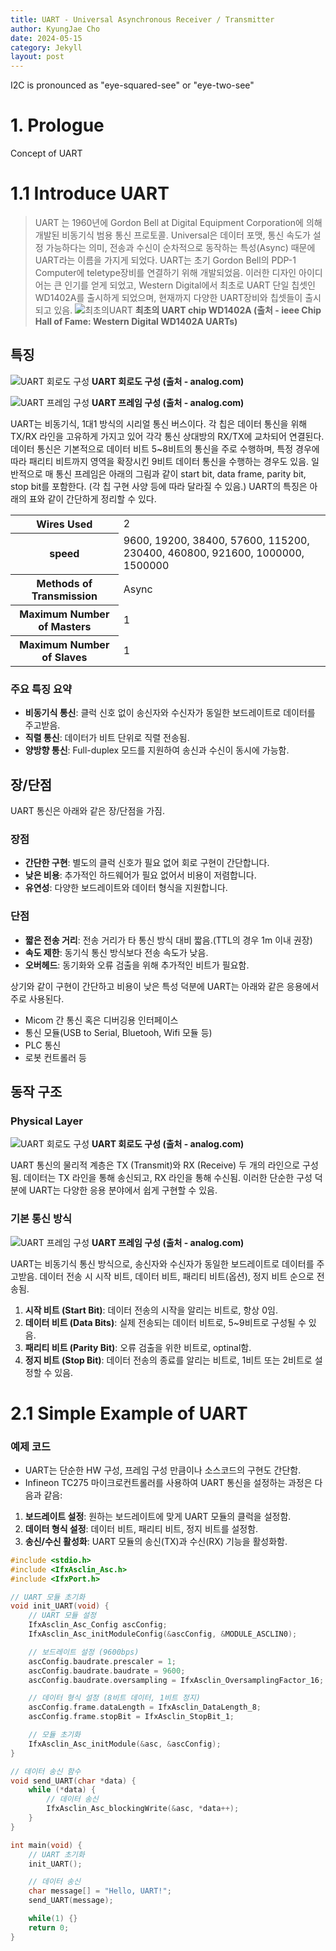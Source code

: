 ```yaml
---
title: UART - Universal Asynchronous Receiver / Transmitter
author: KyungJae Cho
date: 2024-05-15
category: Jekyll
layout: post
---
```


I2C is pronounced as "eye-squared-see" or "eye-two-see"

# 1. Prologue

Concept of UART

# 1.1 Introduce UART

> UART 는 1960년에 Gordon Bell at Digital Equipment Corporation에 의해 개발된 비동기식 범용 통신 프로토콜.
> Universal은 데이터 포맷, 통신 속도가 설정 가능하다는 의미, 전송과 수신이 순차적으로 동작하는 특성(Async) 때문에 UART라는 이름을 가지게 되었다.
> UART는 초기 Gordon Bell의 PDP-1 Computer에 teletype장비를 연결하기 위해 개발되었음.
> 이러한 디자인 아이디어는 큰 인기를 얻게 되었고, Western Digital에서 최초로 UART 단일 칩셋인 WD1402A를 출시하게 되었으며, 현재까지 다양한 UART장비와 칩셋들이 출시되고 있음.
> ![최초의UART](https://spectrum.ieee.org/media-library/wd1402a-uart-chip.jpg?id=25583276&width=2400&height=1800)
<b> 최초의 UART chip WD1402A (출처 - ieee Chip Hall of Fame: Western Digital WD1402A UARTs) </b>

## 특징
![UART 회로도 구성](https://www.analog.com/en/_/media/images/analog-dialogue/en/volume-54/number-4/articles/uart-a-hardware-communication-protocol/335962-fig-01.svg?h=270&hash=B065CFBC64504A18E932D2B8A4FA62EF&rev=a39d7f916b404552967cc0579b7c0639)
<b> UART 회로도 구성 (출처 - analog.com) </b>

![UART 프레임 구성](https://www.analog.com/en/_/media/images/analog-dialogue/en/volume-54/number-4/articles/uart-a-hardware-communication-protocol/335962-fig-03.svg?h=270&hash=1CB514C169E8D354B2D74F94776ADF96&rev=ad33a0f741fd40a79887152fcf0b7944)
<b> UART 프레임 구성 (출처 - analog.com) </b>

UART는 비동기식, 1대1 방식의 시리얼 통신 버스이다.
각 칩은 데이터 통신을 위해 TX/RX 라인을 고유하게 가지고 있어 각각 통신 상대방의 RX/TX에 교차되어 연결된다.
데이터 통신은 기본적으로 데이터 비트 5~8비트의 통신을 주로 수행하며, 특정 경우에 따라 패리티 비트까지 영역을 확장시킨 9비트 데이터 통신을 수행하는 경우도 있음.
일반적으로 매 통신 프레임은 아래의 그림과 같이 start bit, data frame, parity bit, stop bit를 포함한다. (각 칩 구현 사양 등에 따라 달라질 수 있음.) UART의 특징은 아래의 표와 같이 간단하게 정리할 수 있다.

<table>
  <tr>
    <th> Wires Used </th>
    <td> 2 </td>
  </tr>
  <tr>
    <th> speed </th>
    <td>  9600, 19200, 38400, 57600, 115200, 230400, 460800, 921600, 1000000, 1500000 </td>
  </tr>
  <tr>
    <th> Methods of Transmission </th>
    <td> Async </td>
  </tr>
  <tr>
    <th> Maximum Number of Masters </th>
    <td> 1 </td>
  </tr>
  <tr>
    <th> Maximum Number of Slaves </th>
    <td> 1 </td>
  </tr>
</table>

### 주요 특징 요약

- **비동기식 통신**: 클럭 신호 없이 송신자와 수신자가 동일한 보드레이트로 데이터를 주고받음.
- **직렬 통신**: 데이터가 비트 단위로 직렬 전송됨.
- **양방향 통신**: Full-duplex 모드를 지원하여 송신과 수신이 동시에 가능함.

## 장/단점

UART 통신은 아래와 같은 장/단점을 가짐.

### 장점
- **간단한 구현**: 별도의 클럭 신호가 필요 없어 회로 구현이 간단합니다.
- **낮은 비용**: 추가적인 하드웨어가 필요 없어서 비용이 저렴합니다.
- **유연성**: 다양한 보드레이트와 데이터 형식을 지원합니다.

### 단점

- **짧은 전송 거리**: 전송 거리가 타 통신 방식 대비 짧음.(TTL의 경우 1m 이내 권장)
- **속도 제한**: 동기식 통신 방식보다 전송 속도가 낮음.
- **오버헤드**: 동기화와 오류 검출을 위해 추가적인 비트가 필요함.

상기와 같이 구현이 간단하고 비용이 낮은 특성 덕분에 UART는 아래와 같은 응용에서 주로 사용된다.

- Micom 간 통신 혹은 디버깅용 인터페이스
- 통신 모듈(USB to Serial, Bluetooh, Wifi 모듈 등)
- PLC 통신
- 로봇 컨트롤러 등

## 동작 구조

### Physical Layer
![UART 회로도 구성](https://www.analog.com/en/_/media/images/analog-dialogue/en/volume-54/number-4/articles/uart-a-hardware-communication-protocol/335962-fig-01.svg?h=270&hash=B065CFBC64504A18E932D2B8A4FA62EF&rev=a39d7f916b404552967cc0579b7c0639)
<b> UART 회로도 구성 (출처 - analog.com) </b>

UART 통신의 물리적 계층은 TX (Transmit)와 RX (Receive) 두 개의 라인으로 구성됨. 데이터는 TX 라인을 통해 송신되고, RX 라인을 통해 수신됨. 이러한 단순한 구성 덕분에 UART는 다양한 응용 분야에서 쉽게 구현할 수 있음.

### 기본 통신 방식
![UART 프레임 구성](https://www.analog.com/en/_/media/images/analog-dialogue/en/volume-54/number-4/articles/uart-a-hardware-communication-protocol/335962-fig-03.svg?h=270&hash=1CB514C169E8D354B2D74F94776ADF96&rev=ad33a0f741fd40a79887152fcf0b7944)
<b> UART 프레임 구성 (출처 - analog.com) </b>

UART는 비동기식 통신 방식으로, 송신자와 수신자가 동일한 보드레이트로 데이터를 주고받음. 데이터 전송 시 시작 비트, 데이터 비트, 패리티 비트(옵션), 정지 비트 순으로 전송됨.

1. **시작 비트 (Start Bit)**: 데이터 전송의 시작을 알리는 비트로, 항상 0임.
2. **데이터 비트 (Data Bits)**: 실제 전송되는 데이터 비트로, 5~9비트로 구성될 수 있음.
3. **패리티 비트 (Parity Bit)**: 오류 검출을 위한 비트로, optinal함.
4. **정지 비트 (Stop Bit)**: 데이터 전송의 종료를 알리는 비트로, 1비트 또는 2비트로 설정할 수 있음.

# 2.1 Simple Example of UART
### 예제 코드
- UART는 단순한 HW 구성, 프레임 구성 만큼이나 소스코드의 구현도 간단함.
- Infineon TC275 마이크로컨트롤러를 사용하여 UART 통신을 설정하는 과정은 다음과 같음:

1. **보드레이트 설정**: 원하는 보드레이트에 맞게 UART 모듈의 클럭을 설정함.
2. **데이터 형식 설정**: 데이터 비트, 패리티 비트, 정지 비트를 설정함.
3. **송신/수신 활성화**: UART 모듈의 송신(TX)과 수신(RX) 기능을 활성화함.


```c
#include <stdio.h>
#include <IfxAsclin_Asc.h>
#include <IfxPort.h>

// UART 모듈 초기화
void init_UART(void) {
    // UART 모듈 설정
    IfxAsclin_Asc_Config ascConfig;
    IfxAsclin_Asc_initModuleConfig(&ascConfig, &MODULE_ASCLIN0);

    // 보드레이트 설정 (9600bps)
    ascConfig.baudrate.prescaler = 1;
    ascConfig.baudrate.baudrate = 9600;
    ascConfig.baudrate.oversampling = IfxAsclin_OversamplingFactor_16;

    // 데이터 형식 설정 (8비트 데이터, 1비트 정지)
    ascConfig.frame.dataLength = IfxAsclin_DataLength_8;
    ascConfig.frame.stopBit = IfxAsclin_StopBit_1;

    // 모듈 초기화
    IfxAsclin_Asc_initModule(&asc, &ascConfig);
}

// 데이터 송신 함수
void send_UART(char *data) {
    while (*data) {
        // 데이터 송신
        IfxAsclin_Asc_blockingWrite(&asc, *data++);
    }
}

int main(void) {
    // UART 초기화
    init_UART();

    // 데이터 송신
    char message[] = "Hello, UART!";
    send_UART(message);

    while(1) {}
    return 0;
}